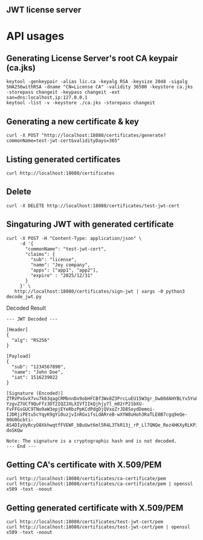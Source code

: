 JWT license server
---

# API usages
## Generating License Server's root CA keypair (ca.jks)
```
keytool -genkeypair -alias lic.ca -keyalg RSA -keysize 2048 -sigalg SHA256withRSA -dname "CN=License CA" -validity 36500 -keystore ca.jks -storepass changeit -keypass changeit -ext san=dns:localhost,ip:127.0.0.1
keytool -list -v -keystore ./ca.jks -storepass changeit
```

## Generating a new certificate & key
```
curl -X POST "http://localhost:18080/certificates/generate?commonName=test-jwt-cert&validityDays=365"
```

## Listing generated certificates
```
curl http://localhost:18080/certificates
```

## Delete
```
curl -X DELETE http://localhost:18080/certificates/test-jwt-cert
```

## Singaturing JWT with generated certificate
```
curl -X POST -H "Content-Type: application/json" \
     -d '{
       "commonName": "test-jwt-cert",
       "claims": {
         "sub": "license",
         "name": "Jey company",
         "apps": ["app1", "app2"],
         "expire" : "2025/12/31"
       }
     }' \
   http://localhost:18080/certificates/sign-jwt | xargs -0 python3 decode_jwt.py
```

Decoded Result 
```
--- JWT Decoded ---

[Header]
{
  "alg": "RS256"
}

[Payload]
{
  "sub": "1234567890",
  "name": "John Doe",
  "iat": 1516239022
}

[Signature (Encoded)]
ZTRVPxGvX7vu7k63qagCRMbnnDx9obHFCBf3Wx8Z3PrcLuEU15W3gr_Dw80dAHYBLYx5YuOF-YzgvZ7UCf9QuFfz3DT2IQZJXLXIVfIIkQjhjy7l_m02rP21bXU-FvFFGsGUC9TNo9aW3epjEYeRbzPpKCdPdgDjQVxoZrJD8SoydDemoi-IJDRjiPEtu5cYqyK9gYi0uzjvInRGxifsLdARreB-wXYW8uHoh3RaTLE0B7cgq9eQe-90U0Gcbti-AS4DIyUyRcyO8XkhwqtfFVEWF_bBuUwt6ml5R4L3TkR13j_rP_Ll7QNQe_Rez4HKXyRLKPJ5aOq6oh6-doSKQw

Note: The signature is a cryptographic hash and is not decoded.
--- End ---
```

## Getting CA's certificate with X.509/PEM 
```
curl http://localhost:18080/certificates/ca-certificate/pem
curl http://localhost:18080/certificates/ca-certificate/pem | openssl x509 -text -noout
```

## Getting generated certificate with X.509/PEM
```
curl http://localhost:18080/certificates/test-jwt-cert/pem
curl http://localhost:18080/certificates/test-jwt-cert/pem | openssl x509 -text -noout
```


